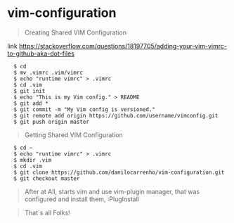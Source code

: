 # vim-configuration
> Creating Shared VIM Configuration

link https://stackoverflow.com/questions/18197705/adding-your-vim-vimrc-to-github-aka-dot-files
```
  $ cd
  $ mv .vimrc .vim/vimrc
  $ echo "runtime vimrc" > .vimrc
  $ cd .vim
  $ git init
  $ echo "This is my Vim config." > README
  $ git add *
  $ git commit -m "My Vim config is versioned."
  $ git remote add origin https://github.com/username/vimconfig.git
  $ git push origin master
```
> Getting Shared VIM Configuration
```
  $ cd ~
  $ echo "runtime vimrc" > .vimrc
  $ mkdir .vim
  $ cd .vim
  $ git clone https://github.com/danilocarrenho/vim-configuration.git
  $ git checkout master
````

> After at All, starts vim and use vim-plugin manager, that was configured and install them, :PlugInstall

> That´s all Folks!
